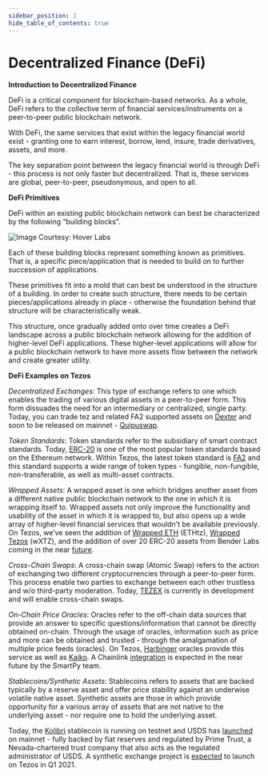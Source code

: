 ```yaml
---
sidebar_position: 1
hide_table_of_contents: true
---
```


# Decentralized Finance (DeFi)

**Introduction to Decentralized Finance**

DeFi is a critical component for blockchain-based networks. As a whole, DeFi refers to the collective term of financial services/instruments on a peer-to-peer public blockchain network. 

With DeFi, the same services that exist within the legacy financial world exist - granting one to earn interest, borrow, lend, insure, trade derivatives, assets, and more. 

The key separation point between the legacy financial world is through DeFi - this process is not only faster but decentralized. That is, these services are global, peer-to-peer, pseudonymous, and open to all. 

**DeFi Primitives**

DeFi within an existing public blockchain network can best be characterized by the following “building blocks”.

![Image Courtesy: Hover Labs](https://lh6.googleusercontent.com/OuuApvquNadbIuQASbaMmItrEEfXhD-NCAt_b1mljnW-uUMn_4P9R3rPgw8cWzIlp7EkHmJR08mxpO1uV1eUOTt3ZkUiSbmkINajYFj6YuoVcDoOC4uXzCCta0n04e98cgc9teTx)

Each of these building blocks represent something known as primitives. That is, a specific piece/application that is needed to build on to further succession of applications. 

These primitives fit into a mold that can best be understood in the structure of a building. In order to create such structure, there needs to be certain pieces/applications already in place - otherwise the foundation behind that structure will be characteristically weak. 

This structure, once gradually added onto over time creates a DeFi landscape across a public blockchain network allowing for the addition of higher-level DeFi applications. These higher-level applications will allow for a public blockchain network to have more assets flow between the network and create greater utility.  
  
**DeFi Examples on Tezos**

_Decentralized Exchanges_: This type of exchange refers to one which enables the trading of various digital assets in a peer-to-peer form. This form dissuades the need for an intermediary or centralized, single party. Today, you can trade tez and related FA2 supported assets on [Dexter](https://dexter.exchange/) and soon to be released on mainnet - [Quipuswap](https://quipuswap.com/). 

_Token Standards_: Token standards refer to the subsidiary of smart contract standards. Today, [ERC-20](https://ethereum.org/en/developers/docs/standards/tokens/) is one of the most popular token standards based on the Ethereum network. Within Tezos, the latest token standard is [FA2](https://assets.tqtezos.com/docs/intro/) and this standard supports a wide range of token types - fungible, non-fungible, non-transferable, as well as multi-asset contracts. 

_Wrapped Assets_: A wrapped asset is one which bridges another asset from a different native public blockchain network to the one in which it is wrapping itself to. Wrapped assets not only improve the functionality and usability of the asset in which it is wrapped to, but also opens up a wide array of higher-level financial services that wouldn't be available previously. On Tezos, we’ve seen the addition of [Wrapped ETH](https://decrypt.co/51860/wrapped-eth-comes-to-tezos-as-it-takes-on-ethereum-defi-market?utm_campaign=auto&utm_medium=social&utm_source=twitter) \(ETHtz\), [Wrapped Tezos](https://medium.com/stakerdao/the-wrapped-tezos-wxtz-beta-guide-6917fa70116e) \(wXTZ\), and the addition of over 20 ERC-20 assets from Bender Labs coming in the near [future](https://cryptoslate.com/20-ethereum-erc-20-tokens-will-be-coming-to-tezos-xtz-defi-in-q1-2021/). 

_Cross-Chain Swaps_: A cross-chain swap \(Atomic Swap\) refers to the action of exchanging two different cryptocurrencies through a peer-to-peer form. This process enable two parties to exchange between each other trustless and w/o third-party moderation. Today, [TEZEX](https://tezex.io/) is currently in development and will enable cross-chain swaps.

_On-Chain Price Oracles_: Oracles refer to the off-chain data sources that provide an answer to specific questions/information that cannot be directly obtained on-chain. Through the usage of oracles, information such as price and more can be obtained and trusted - through the amalgamation of multiple price feeds \(oracles\). On Tezos, [Harbinger](https://github.com/tacoinfra/harbinger-cli) oracles provide this service as well as [Kaiko](https://www.kaiko.com/). A Chainlink [integration](https://blog.chain.link/smartpy-receives-grant-to-integrate-chainlink-price-feeds-on-tezos/) is expected in the near future by the SmartPy team. 

_Stablecoins/Synthetic Assets_: Stablecoins refers to assets that are backed typically by a reserve asset and offer price stability against an underwise volatile native asset. Synthetic assets are those in which provide opportunity for a various array of assets that are not native to the underlying asset - nor require one to hold the underlying asset. 

Today, the [Kolibri](https://kolibri-xtz.medium.com/announcing-kolibri-js-3dc88e4e7468) stablecoin is running on testnet and USDS has [launched](https://www.stably.io/post/usds-stablecoin-launches-on-tezos/) on mainnet - fully backed by fiat reserves and regulated by Prime Trust, a Nevada-chartered trust company that also acts as the regulated administrator of USDS. A synthetic exchange project is [expected](https://forum.tezosagora.org/t/synthetic-exchange-project-sexp/2521) to launch on Tezos in Q1 2021.   
  
  
  
  
  


  
  


